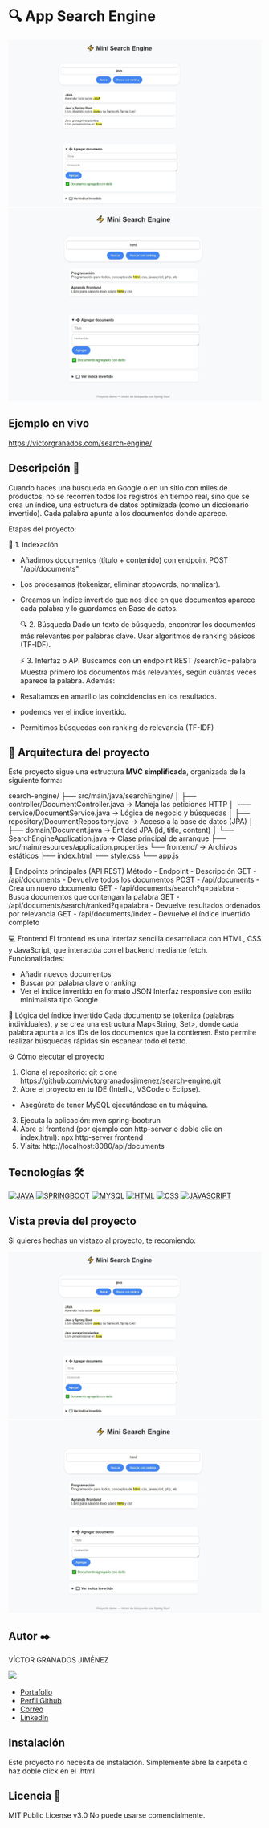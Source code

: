 # 🔍 App Search Engine 


![Imagen del proyecto](https://raw.githubusercontent.com/victorgranadosjimenez/search-engine/refs/heads/master/Captura.JPG?raw=true)
![Imagen del proyecto](https://raw.githubusercontent.com/victorgranadosjimenez/search-engine/refs/heads/master/Captura1.JPG?raw=true)



## Ejemplo en vivo
https://victorgranados.com/search-engine/


## Descripción 📑
Cuando haces una búsqueda en Google o en un sitio con miles de productos, no se recorren todos los registros en tiempo real, sino que se crea un índice, una estructura de datos optimizada (como un diccionario invertido).
Cada palabra apunta a los documentos donde aparece.

  Etapas del proyecto:

  🧩 1. Indexación
- Añadimos documentos (título + contenido) con endpoint POST "/api/documents"
- Los procesamos (tokenizar, eliminar stopwords, normalizar).
- Creamos un índice invertido que nos dice en qué documentos aparece cada palabra 
y lo guardamos en Base de datos.


  🔍 2. Búsqueda
 Dado un texto de búsqueda, encontrar los documentos más relevantes por palabras clave.
 Usar algoritmos de ranking básicos (TF-IDF).


  ⚡ 3. Interfaz o API
Buscamos con un endpoint REST  /search?q=palabra
Muestra primero los documentos más relevantes, según cuántas veces aparece la palabra.
Además:
- Resaltamos en amarillo las coincidencias en los resultados.
- podemos ver el índice invertido.
- Permitimos búsquedas con ranking de relevancia (TF-IDF)



## 🧱 Arquitectura del proyecto

Este proyecto sigue una estructura **MVC simplificada**, organizada de la siguiente forma:

search-engine/
├── src/main/java/searchEngine/
│ ├── controller/DocumentController.java → Maneja las peticiones HTTP
│ ├── service/DocumentService.java → Lógica de negocio y búsquedas
│ ├── repository/DocumentRepository.java → Acceso a la base de datos (JPA)
│ ├── domain/Document.java → Entidad JPA (id, title, content)
│ └── SearchEngineApplication.java → Clase principal de arranque
├── src/main/resources/application.properties
└── frontend/ → Archivos estáticos
├── index.html
├── style.css
└── app.js



🚀 Endpoints principales (API REST)
Método  -	Endpoint  -	Descripción
GET  -	/api/documents	-  Devuelve todos los documentos
POST  -	/api/documents	-  Crea un nuevo documento
GET  -	/api/documents/search?q=palabra  -	Busca documentos que contengan la palabra
GET  -	/api/documents/search/ranked?q=palabra  -	Devuelve resultados ordenados por relevancia
GET  -	/api/documents/index  -	Devuelve el índice invertido completo


💻 Frontend
El frontend es una interfaz sencilla desarrollada con HTML, CSS y JavaScript, que interactúa con el backend mediante fetch.
Funcionalidades:
- Añadir nuevos documentos
- Buscar por palabra clave o ranking
- Ver el índice invertido en formato JSON
Interfaz responsive con estilo minimalista tipo Google


🧠 Lógica del índice invertido
Cada documento se tokeniza (palabras individuales), y se crea una estructura Map<String, Set<Long>>, donde cada palabra apunta a los IDs de los documentos que la contienen.
Esto permite realizar búsquedas rápidas sin escanear todo el texto.


⚙️ Cómo ejecutar el proyecto
1. Clona el repositorio:
git clone https://github.com/victorgranadosjimenez/search-engine.git
2. Abre el proyecto en tu IDE (IntelliJ, VSCode o Eclipse).
- Asegúrate de tener MySQL ejecutándose en tu máquina.
3. Ejecuta la aplicación:
mvn spring-boot:run
4. Abre el frontend (por ejemplo con http-server o doble clic en index.html):
npx http-server frontend
5. Visita:
http://localhost:8080/api/documents






## Tecnologías 🛠
[![JAVA](https://img.shields.io/badge/Java-ED8B00?style=for-the-badge&logo=openjdk&logoColor=white)](https://es.wikipedia.org/wiki/Java_(lenguaje_de_programaci%C3%B3n))
[![SPRINGBOOT](https://img.shields.io/badge/SpringBoot-6DB33F?style=flat-square&logo=Spring&logoColor=white)](https://en.wikipedia.org/wiki/Spring_Boot)
[![MYSQL](https://img.shields.io/badge/Mysql-6DB33F?style=flat-square&logo=Spring&logoColor=white)](https://en.wikipedia.org/wiki/MySql)
[![HTML](https://img.shields.io/badge/Html-6DB33F?style=flat-square&logo=Spring&logoColor=white)](https://en.wikipedia.org/wiki/Html)
[![CSS](https://img.shields.io/badge/Css-6DB33F?style=flat-square&logo=Spring&logoColor=white)](https://en.wikipedia.org/wiki/Css)
[![JAVASCRIPT](https://img.shields.io/badge/SpringBoot-6DB33F?style=flat-square&logo=Spring&logoColor=white)](https://en.wikipedia.org/wiki/JavaScript)

## Vista previa del proyecto
Si quieres hechas un vistazo al proyecto, te recomiendo:

![Imagen del proyecto](https://raw.githubusercontent.com/victorgranadosjimenez/search-engine/refs/heads/master/Captura.JPG?raw=true)
![Imagen del proyecto](https://raw.githubusercontent.com/victorgranadosjimenez/search-engine/refs/heads/master/Captura1.JPG?raw=true)


## Autor ✒️
VÍCTOR GRANADOS JIMÉNEZ

<img src="https://avatars.githubusercontent.com/u/57761479?v=4" width=115><br>

* [Portafolio](https://victorgranados.com/)
* [Perfil Github](https://github.com/victorgranadosjimenez)
* [Correo](granadosvictor01@gmail.com)
* [LinkedIn](www.linkedin.com/in/victorgranadosjimenez/)


## Instalación 
Este proyecto no necesita de instalación. Simplemente abre la carpeta o haz doble click en el .html
  
## Licencia 📄
MIT Public License v3.0
No puede usarse comencialmente.





